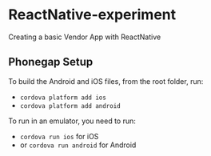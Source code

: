 # ReactNative-experiment
Creating a basic Vendor App with ReactNative

## Phonegap Setup
To build the Android and iOS files, from the root folder, run:

* `cordova platform add ios`
* `cordova platform add android`

To run in an emulator, you need to run:

* `cordova run ios` for iOS
* or `cordova run android` for Android
